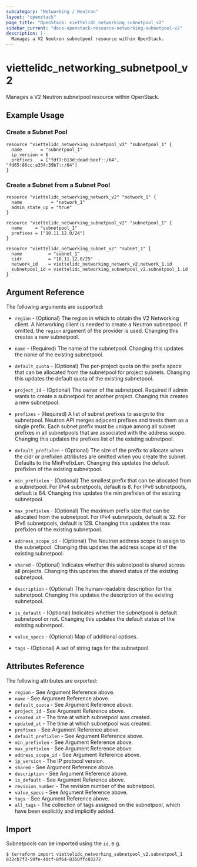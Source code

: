 ```yaml
---
subcategory: "Networking / Neutron"
layout: "openstack"
page_title: "OpenStack: viettelidc_networking_subnetpool_v2"
sidebar_current: "docs-openstack-resource-networking-subnetpool-v2"
description: |-
  Manages a V2 Neutron subnetpool resource within OpenStack.
---
```


# viettelidc\_networking\_subnetpool\_v2

Manages a V2 Neutron subnetpool resource within OpenStack.

## Example Usage

### Create a Subnet Pool

```hcl
resource "viettelidc_networking_subnetpool_v2" "subnetpool_1" {
  name       = "subnetpool_1"
  ip_version = 6
  prefixes   = ["fdf7:b13d:dead:beef::/64", "fd65:86cc:a334:39b7::/64"]
}
```

### Create a Subnet from a Subnet Pool

```hcl
resource "viettelidc_networking_network_v2" "network_1" {
  name           = "network_1"
  admin_state_up = "true"
}

resource "viettelidc_networking_subnetpool_v2" "subnetpool_1" {
  name     = "subnetpool_1"
  prefixes = ["10.11.12.0/24"]
}

resource "viettelidc_networking_subnet_v2" "subnet_1" {
  name          = "subnet_1"
  cidr          = "10.11.12.0/25"
  network_id    = viettelidc_networking_network_v2.network_1.id
  subnetpool_id = viettelidc_networking_subnetpool_v2.subnetpool_1.id
}
```

## Argument Reference

The following arguments are supported:

* `region` - (Optional) The region in which to obtain the V2 Networking client.
    A Networking client is needed to create a Neutron subnetpool. If omitted, the
    `region` argument of the provider is used. Changing this creates a new
    subnetpool.

* `name` - (Required) The name of the subnetpool. Changing this updates the name of
    the existing subnetpool.

* `default_quota` - (Optional) The per-project quota on the prefix space that can be
    allocated from the subnetpool for project subnets. Changing this updates the
    default quota of the existing subnetpool.

* `project_id` - (Optional) The owner of the subnetpool. Required if admin wants to
    create a subnetpool for another project. Changing this creates a new subnetpool.

* `prefixes` - (Required) A list of subnet prefixes to assign to the subnetpool.
    Neutron API merges adjacent prefixes and treats them as a single prefix. Each
    subnet prefix must be unique among all subnet prefixes in all subnetpools that
    are associated with the address scope. Changing this updates the prefixes list
    of the existing subnetpool.

* `default_prefixlen` - (Optional) The size of the prefix to allocate when the cidr
    or prefixlen attributes are omitted when you create the subnet. Defaults to the
    MinPrefixLen. Changing this updates the default prefixlen of the existing
    subnetpool.

* `min_prefixlen` - (Optional) The smallest prefix that can be allocated from a
    subnetpool. For IPv4 subnetpools, default is 8. For IPv6 subnetpools, default
    is 64. Changing this updates the min prefixlen of the existing subnetpool.

* `max_prefixlen` - (Optional) The maximum prefix size that can be allocated from
    the subnetpool. For IPv4 subnetpools, default is 32. For IPv6 subnetpools,
    default is 128. Changing this updates the max prefixlen of the existing
    subnetpool.

* `address_scope_id` - (Optional) The Neutron address scope to assign to the
    subnetpool. Changing this updates the address scope id of the existing
    subnetpool.

* `shared` - (Optional) Indicates whether this subnetpool is shared across
    all projects. Changing this updates the shared status of the existing
    subnetpool.

* `description` - (Optional) The human-readable description for the subnetpool.
    Changing this updates the description of the existing subnetpool.

* `is_default` - (Optional) Indicates whether the subnetpool is default
    subnetpool or not. Changing this updates the default status of the existing
    subnetpool.

* `value_specs` - (Optional) Map of additional options.

* `tags` - (Optional) A set of string tags for the subnetpool.

## Attributes Reference

The following attributes are exported:

* `region` - See Argument Reference above.
* `name` - See Argument Reference above.
* `default_quota` - See Argument Reference above.
* `project_id` - See Argument Reference above.
* `created_at` - The time at which subnetpool was created.
* `updated_at` - The time at which subnetpool was created.
* `prefixes` - See Argument Reference above.
* `default_prefixlen` - See Argument Reference above.
* `min_prefixlen` - See Argument Reference above.
* `max_prefixlen` - See Argument Reference above.
* `address_scope_id` - See Argument Reference above.
* `ip_version` - The IP protocol version.
* `shared` - See Argument Reference above.
* `description` - See Argument Reference above.
* `is_default` - See Argument Reference above.
* `revision_number` - The revision number of the subnetpool.
* `value_specs` - See Argument Reference above.
* `tags` - See Argument Reference above.
* `all_tags` - The collection of tags assigned on the subnetpool, which have been
  explicitly and implicitly added.

## Import

Subnetpools can be imported using the `id`, e.g.

```
$ terraform import viettelidc_networking_subnetpool_v2.subnetpool_1 832cb7f3-59fe-40cf-8f64-8350ffc03272
```
